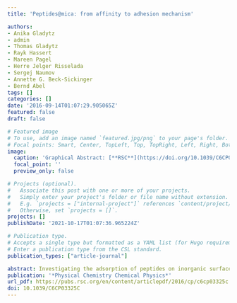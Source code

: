 ```yaml
---
title: 'Peptides@mica: from affinity to adhesion mechanism'

authors:
- Anika Gladytz
- admin
- Thomas Gladytz
- Rayk Hassert
- Mareen Pagel
- Herre Jelger Risselada
- Sergej Naumov
- Annette G. Beck-Sickinger
- Bernd Abel
tags: []
categories: []
date: '2016-09-14T01:07:29.905065Z'
featured: false
draft: false

# Featured image
# To use, add an image named `featured.jpg/png` to your page's folder.
# Focal points: Smart, Center, TopLeft, Top, TopRight, Left, Right, BottomLeft, Bottom, BottomRight.
image:
  caption: 'Graphical Abstract: [**RSC**](https://doi.org/10.1039/C6CP03325C)'
  focal_point: ''
  preview_only: false

# Projects (optional).
#   Associate this post with one or more of your projects.
#   Simply enter your project's folder or file name without extension.
#   E.g. `projects = ["internal-project"]` references `content/project/deep-learning/index.md`.
#   Otherwise, set `projects = []`.
projects: []
publishDate: '2021-10-17T01:07:36.965224Z'

# Publication type.
# Accepts a single type but formatted as a YAML list (for Hugo requirements).
# Enter a publication type from the CSL standard.
publication_types: ["article-journal"]

abstract: Investigating the adsorption of peptides on inorganic surfaces, on the molecular level, is fundamental for medicinal and analytical applications. Peptides can be potent as linkers between surfaces and living cells in biochips or in implantation medicine. Here, we studied the adsorption process of the positively charged pentapeptide RTHRK, a recently identified binding sequence for surface oxidized silicon, and novel analogues thereof to negatively charged mica surfaces. Homogeneous formation of monolayers in the nano- and low micromolar peptide concentration range was observed. We propose an alternative and efficient method to both quantify binding affinity and follow adhesion behavior. This method makes use of the thermodynamic relationship between surface coverage, measured by atomic force microscopy (AFM), and the concomitant free energy of adhesion. A knowledge-based fit to the autocorrelation of the AFM images was used to correct for a biased surface coverage introduced by the finite lateral resolution of the AFM. Binding affinities and mechanisms were further explored by large scale molecular dynamics (MD) simulations. The combination of well validated MD simulations with topological data from AFM revealed a better understanding of peptide adsorption processes on the atomistic scale. We demonstrate that binding affinity is strongly determined by a peptide's ability to form salt bridges and hydrogen bonds with the surface lattice. Consequently, differences in hydrogen bond formation lead to substantial differences in binding affinity despite conservation of the peptide's overall charge. Further, MD simulations give access to relative changes in binding energy of peptide variations in comparison to a lead compound.
publication: '*Physical Chemistry Chemical Physics*'
url_pdf: https://pubs.rsc.org/en/content/articlepdf/2016/cp/c6cp03325c
doi: 10.1039/C6CP03325C
---
```

